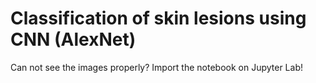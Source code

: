 # Classification of skin lesions using CNN (AlexNet)

Can not see the images properly? Import the notebook on Jupyter Lab!

